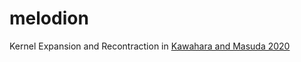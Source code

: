 # melodion

Kernel Expansion and Recontraction in [Kawahara and Masuda 2020](https://arxiv.org/abs/2007.13096)


